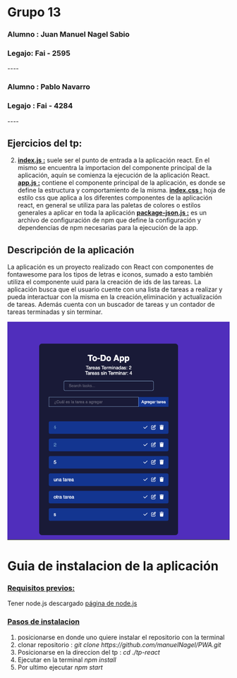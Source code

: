 <h1>Grupo 13</h1> 

<h3>Alumno : Juan Manuel Nagel Sabio</h3>
<h3>Legajo: Fai - 2595</h3>
----
<h3>Alumno : Pablo Navarro </h3>
<h3>Legajo : Fai - 4284</h3>
----
<h2>Ejercicios del tp:</h2>

2. <u><b>index.js :</b></u> suele ser el punto de entrada a la aplicación react. En el mismo se encuentra la importacion del componente principal de la aplicación, aquín se comienza la ejecución de la aplicación React.
<u><b>app.js :</b></u> contiene el componente principal de la aplicación, es donde se define la estructura y comportamiento de la misma.
<u><b>index.css :</b></u> hoja de estilo css que aplica a los diferentes componentes de la aplicación react, en general se utiliza para las paletas de colores o estilos generales a aplicar en toda la aplicación
<u><b>package-json.js :</b></u> es un archivo de configuración de npm que define la configuración y dependencias de npm necesarias para la ejecución de la app.

<h2>Descripción de la aplicación</h2>
La aplicación es un proyecto realizado con React con componentes de fontawesome para los tipos de letras e iconos, sumado a esto también utiliza el componente uuid para la creación de ids de las tareas. La aplicación busca que el usuario cuente con una lista de tareas a realizar y pueda interactuar con la misma en la creación,eliminación y actualización de tareas. Además cuenta con un buscador de tareas y un contador de tareas terminadas y sin terminar.

![alt text](image.png)

<h1>Guia de instalacion de la aplicación</h1>

<h3><u><b>Requisitos previos:</b></u></h3>

Tener node.js descargado <a href = "https://nodejs.org/en">página de node.js</a>

<h3><u><b>Pasos de instalacion</b></u></h3>

<ol type="1">
    <li>posicionarse en donde uno quiere instalar el repositorio con la terminal</li>
    <li>clonar repositorio : <i>git clone  https://github.com/manuelNagel/PWA.git</i> </li>
    <li>Posicionarse en la direccion del tp : 
    <i>cd ./tp-react</i>
    </li>
    <li>Ejecutar en la terminal <i>npm install</i> </li>
    <li>Por ultimo ejecutar <i>npm start</i></li>
</ol>
